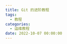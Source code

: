 ```yaml
---
title: Git 的进阶教程
tags:
  - 教程
categories:
  - 运维教程
date: 2022-10-07 00:00:00
---
```


> 

<!-- more -->

## 